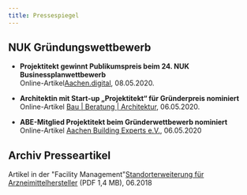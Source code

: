 ```yaml
---
title: Pressespiegel
---
```


## NUK Gründungswettbewerb

- **Projektitekt gewinnt Publikumspreis beim 24. NUK Businessplanwettbewerb**<br>
  Online-Artikel[Aachen.digital](https://aachen.digital/news/publikumspreis-projektitekt/), 08.05.2020.

- **Architektin mit Start-up „Projektitekt“ für Gründerpreis nominiert**<br>
  Online-Artikel [Bau | Beratung | Architektur](https://www.bba-online.de/aktuell/meldungen/architektin-start-up-gruenderpreis-nominiert/), 06.05.2020.
  
- **ABE-Mitglied Projektitekt beim Gründerwettbewerb nominiert**<br>
Online-Artikel [Aachen Building Experts e.V.](https://aachenbuildingexperts.de/blog/2020/05/06/abe-mitglied-projektitekt-beim-gruenderwettbewerb-nuk-nominiert/?kat2&target=news_item4653), 06.05.2020


## Archiv Presseartikel
  Artikel in der "Facility Management"[Standorterweiterung für Arzneimittelhersteller](/contents/2018_Artikel_Facility_Management.pdf) (PDF 1,4 MB), 06.2018
